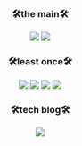 


<h3 align="center">🛠the main🛠</h3>
<p align="center">
    <img src="https://img.shields.io/badge/React-61DAFB?style=flat&logo=React&logoColor=white"/>
    <img src="https://img.shields.io/badge/Javascript-F7DF1E?style=flat&logo=Javascript&logoColor=white"/>
</p>
<h3 align="center">🛠least once🛠</h3>
<p align="center">
   
<img src="https://img.shields.io/badge/Node.js-339933?style=flat&logo=node.js&logoColor=white"/>
<img src="https://img.shields.io/badge/MongoDB-47A248?style=flat&logo=MongoDB&logoColor=white"/>
  <img src="https://img.shields.io/badge/styled-components-DB7093?style=flat&logo=styled-components&logoColor=white"/>
  <img src="https://img.shields.io/badge/React Query-FF4154?style=flat&logo=React Query&logoColor=white"/>

 
</p>
<h3 align="center">🛠tech blog🛠</h3>
  <p align="center">
<a href="https://velog.io/@tkdgk1996 "><img src="https://img.shields.io/badge/Tech%20Blog-11B48A?style=flat-square&logo=Vimeo&logoColor=white&link=https://velog.io/@tkdgk1996 "/></a>
</p>

<!--
**updownpark2/updownpark2** is a ✨ _special_ ✨ repository because its `README.md` (this file) appears on your GitHub profile.

Here are some ideas to get you started:

- 🔭 I’m currently working on ...
- 🌱 I’m currently learning ...JS,React
- 👯 I’m looking to collaborate on ...
- 🤔 I’m looking for help with ...
- 💬 Ask me about ...
- 📫 How to reach me: ...
- 😄 Pronouns: ...
- ⚡ Fun fact: ...
-->


